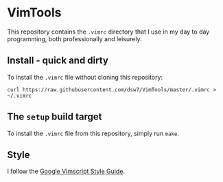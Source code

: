 # VimTools
This repository contains the `.vimrc` directory that I use in my day to day programming, both professionally
and leisurely.

## Install - quick and dirty
To install the `.vimrc` file without cloning this repository:
```console
curl https://raw.githubusercontent.com/dsw7/VimTools/master/.vimrc > ~/.vimrc
```

## The `setup` build target
To install the `.vimrc` file from this repository, simply run `make`.

## Style
I follow the [Google Vimscript Style Guide](https://google.github.io/styleguide/vimscriptguide.xml).
